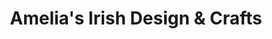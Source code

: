 ---
title: "Amelia's Irish Design & Crafts"
url: /letterkenny/amelias-irish-design-and-crafts/
shop: craft
---